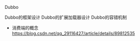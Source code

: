Dubbo

Dubbo的框架设计
Dubbo的扩展加载器设计
Dubbo的容错机制
   * 消费端的概念 https://blog.csdn.net/qq_29116427/article/details/89812535
